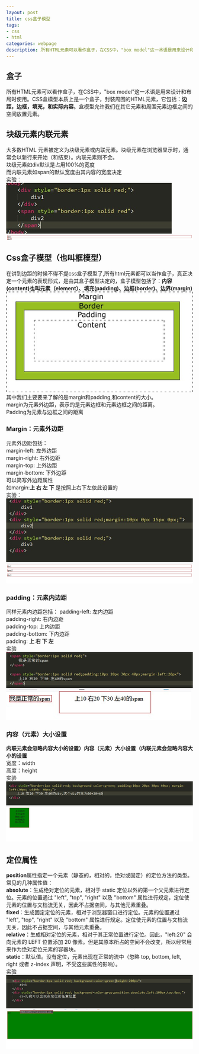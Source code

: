 ```yaml
---
layout: post
title: css盒子模型
tags:
- css
- html
categories: webpage
description: 所有HTML元素可以看作盒子，在CSS中，"box model"这一术语是用来设计和布局时使用。CSS盒模型本质上是一个盒子，封装周围的HTML元素。
---
```

## 盒子
所有HTML元素可以看作盒子，在CSS中，"box model"这一术语是用来设计和布局时使用。CSS盒模型本质上是一个盒子，封装周围的HTML元素，它包括：**边距，边框，填充，和实际内容**。盒模型允许我们在其它元素和周围元素边框之间的空间放置元素。

<!-- more -->

## 块级元素内联元素
大多数HTML 元素被定义为块级元素或内联元素。块级元素在浏览器显示时，通常会以新行来开始（和结束）。内联元素则不会。  
块级元素如div默认是占用100%的宽度  
而内联元素如span的默认宽度由其内容的宽度决定  
实验：  
![代码](\assets\img\css_1.jpg)
![结果](\assets\img\css_2.jpg)
## Css盒子模型（也叫框模型）
在讲到边距的时候不得不提css盒子模型了,所有html元素都可以当作盒子，真正决定一个元素的表现形式，是由其盒子模型决定的，盒子模型包括了：**内容(content)也叫元素（element）、填充(padding)、边框(border)、边界(margin)**  
![盒子](\assets\img\css_3.jpg)  
其中我们主要要来了解的是margin和padding,和content的大小。  
margin为元素外边距，表示的是元素边框和元素边框之间的距离。  
Padding为元素与边框之间的距离  
### Margin：元素外边距
元素外边距包括：  
margin-left: 左外边距  
margin-right: 右外边距  
margin-top: 上外边距  
margin-bottom: 下外边距  
可以简写外边距属性  
如margin:**上 右 左 下**
是按照上右下左依此设置的  
实验：  
![代码](\assets\img\css_4.jpg)
![结果](\assets\img\css_5.jpg)
### padding：元素内边距
同样元素内边距包括：
padding-left: 左内边距  
padding-right: 右内边距  
padding-top: 上内边距  
padding-bottom: 下内边距  
padding: **上 右 下 左**  
实验  
![代码](\assets\img\css_6.jpg)
![结果](\assets\img\css_7.jpg)
### 内容（元素）大小设置
**内联元素会忽略内容大小的设置）内容（元素）大小设置（内联元素会忽略内容大小的设置**   
宽度：width  
高度：height  
实验  
![代码](\assets\img\css_8.jpg)
![结果](\assets\img\css_9.jpg)
## 定位属性
**position**属性指定一个元素（静态的，相对的，绝对或固定）的定位方法的类型。  
常见的几种属性值：  
**absolute**：生成绝对定位的元素，相对于 static 定位以外的第一个父元素进行定位。元素的位置通过 "left", "top", "right" 以及 "bottom" 属性进行规定，定位使元素的位置与文档流无关，因此不占据空间，与其他元素重叠。  
**fixed**：生成固定定位的元素，相对于浏览器窗口进行定位。元素的位置通过 "left", "top", "right" 以及 "bottom" 属性进行规定。定位使元素的位置与文档流无关，因此不占据空间，与其他元素重叠。  
**relative**：生成相对定位的元素，相对于其正常位置进行定位。因此，"left:20" 会向元素的 LEFT 位置添加 20 像素。但是其原本所占的空间不会改变，所以经常用来作为绝对定位元素的容器块。  
**static**：默认值。没有定位，元素出现在正常的流中（忽略 top, bottom, left, right 或者 z-index 声明，不受这些属性的影响）。  
实验  
![代码](\assets\img\css_10.jpg)
![结果](\assets\img\css_11.jpg)







